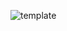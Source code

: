 ![template](https://raw.githubusercontent.com/ShriIraCatalog/resources-two/refs/heads/master/2025/04/20/20250420172056.png)

